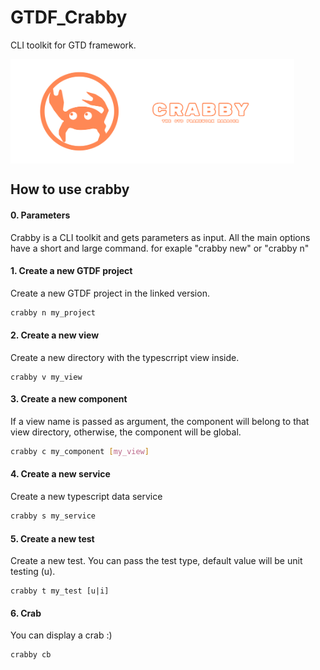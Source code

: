 # GTDF_Crabby

CLI toolkit for GTD framework.

<div style="display:flex;">
    <img src="./meta/banner.png" style="width:90%; max-width:500px; max-height:350px; object-fit: contain; ">
</div>


## How to use crabby

#### 0. Parameters

Crabby is a CLI toolkit and gets parameters as input. All the main options have a short and large command. for exaple "crabby new" or "crabby n"	



#### 1. Create a new GTDF project

Create a new GTDF project in the linked version.

```bash
crabby n my_project
```



#### 2. Create a new view

Create a new directory with the typescrript view inside. 

```
crabby v my_view 
```



#### 3. Create a new component

If a view name is passed as argument, the component will belong to that view directory, otherwise, the component will be global. 

```bash
crabby c my_component [my_view]
```



#### 4. Create a new service

Create a new typescript data service

```bash
crabby s my_service
```



#### 5. Create a new test

Create a new test. You can pass the test type, default value will be unit testing (u). 

```ba
crabby t my_test [u|i]
```



#### 6. Crab

You can display a crab :)

```bash
crabby cb
```



